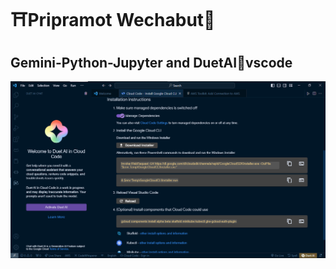 # ⛩️Pripramot Wechabut🔽

## Gemini-Python-Jupyter and DuetAI🦋vscode



![Pripramot_vscode](./Pripramot_vscode.png)

